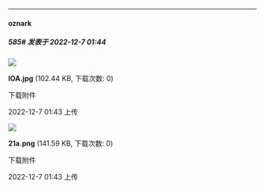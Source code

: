 

*****

####  oznark  
##### 585#       发表于 2022-12-7 01:44

<img src="https://img.saraba1st.com/forum/202212/06/104317ouhmhi6hzpny11q0.jpg" referrerpolicy="no-referrer">

<strong>lOA.jpg</strong> (102.44 KB, 下载次数: 0)

下载附件

2022-12-7 01:43 上传

<img src="https://img.saraba1st.com/forum/202212/06/104315yapeh6p565kafqhx.png" referrerpolicy="no-referrer">

<strong>21a.png</strong> (141.59 KB, 下载次数: 0)

下载附件

2022-12-7 01:43 上传

